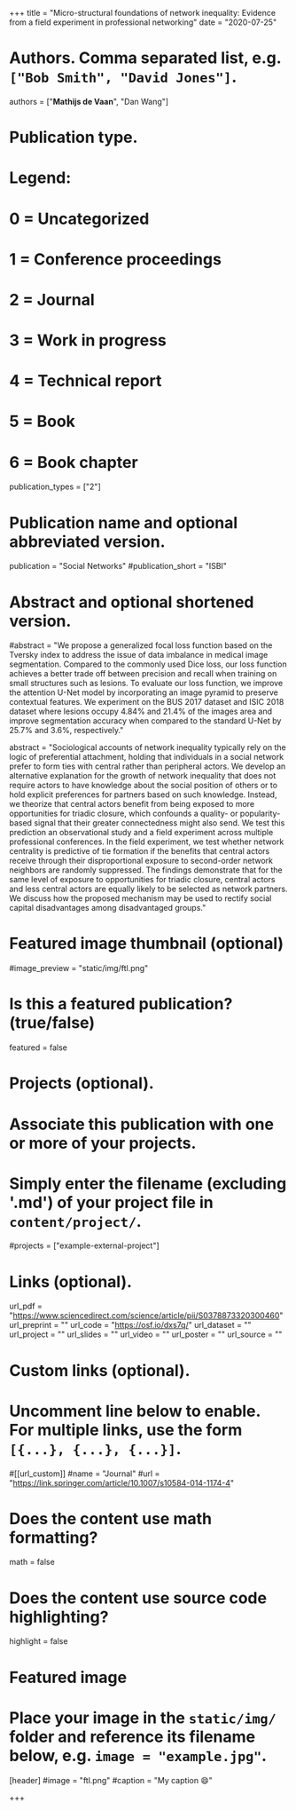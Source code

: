 +++
title = "Micro-structural foundations of network inequality: Evidence from a field experiment in professional networking"
date = "2020-07-25"

# Authors. Comma separated list, e.g. `["Bob Smith", "David Jones"]`.

authors = ["**Mathijs de Vaan**", "Dan Wang"]

# Publication type.
# Legend:
# 0 = Uncategorized
# 1 = Conference proceedings
# 2 = Journal
# 3 = Work in progress
# 4 = Technical report
# 5 = Book
# 6 = Book chapter
publication_types = ["2"]

# Publication name and optional abbreviated version.
publication = "Social Networks"
#publication_short = "ISBI"

# Abstract and optional shortened version.

#abstract = "We propose a generalized focal loss function based on the Tversky index to address the issue of data imbalance in medical image segmentation. Compared to the commonly used Dice loss, our loss function achieves a better trade off between precision and recall when training on small structures such as lesions. To evaluate our loss function, we improve the attention U-Net model by incorporating an image pyramid to preserve contextual features. We experiment on the BUS 2017 dataset and ISIC 2018 dataset where lesions occupy 4.84% and 21.4% of the images area and improve segmentation accuracy when compared to the standard U-Net by 25.7% and 3.6%, respectively."

abstract = "Sociological accounts of network inequality typically rely on the logic of preferential attachment, holding that individuals in a social network prefer to form ties with central rather than peripheral actors. We develop an alternative explanation for the growth of network inequality that does not require actors to have knowledge about the social position of others or to hold explicit preferences for partners based on such knowledge. Instead, we theorize that central actors benefit from being exposed to more opportunities for triadic closure, which confounds a quality- or popularity-based signal that their greater connectedness might also send. We test this prediction an observational study and a field experiment across multiple professional conferences. In the field experiment, we test whether network centrality is predictive of tie formation if the benefits that central actors receive through their disproportional exposure to second-order network neighbors are randomly suppressed. The findings demonstrate that for the same level of exposure to opportunities for triadic closure, central actors and less central actors are equally likely to be selected as network partners. We discuss how the proposed mechanism may be used to rectify social capital disadvantages among disadvantaged groups."

# Featured image thumbnail (optional)
#image_preview = "static/img/ftl.png"

# Is this a featured publication? (true/false)
featured = false

# Projects (optional).
#   Associate this publication with one or more of your projects.
#   Simply enter the filename (excluding '.md') of your project file in `content/project/`.
#projects = ["example-external-project"]

# Links (optional).
url_pdf = "https://www.sciencedirect.com/science/article/pii/S0378873320300460"
url_preprint = ""
url_code = "https://osf.io/dxs7q/"
url_dataset = ""
url_project = ""
url_slides = ""
url_video = ""
url_poster = ""
url_source = ""

# Custom links (optional).
#   Uncomment line below to enable. For multiple links, use the form `[{...}, {...}, {...}]`.
#[[url_custom]]
#name = "Journal"
#url = "https://link.springer.com/article/10.1007/s10584-014-1174-4"

# Does the content use math formatting?
math = false

# Does the content use source code highlighting?
highlight = false
  
# Featured image
# Place your image in the `static/img/` folder and reference its filename below, e.g. `image = "example.jpg"`.
[header]
#image = "ftl.png"
#caption = "My caption :smile:"

+++
